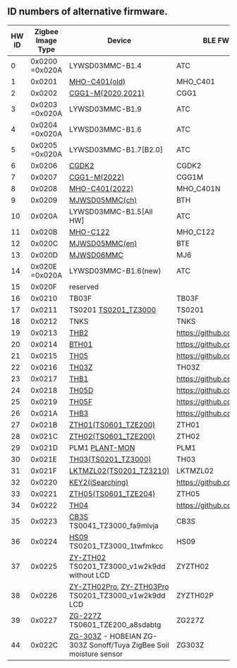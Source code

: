 
## ID numbers of alternative firmware.

| HW ID | Zigbee Image Type | Device | BLE FW Name |
|--|--|--|--|
|  0 | 0x0200 =0x020A | LYWSD03MMC-B1.4 | ATC |
|  1 | 0x0201 | [MHO-C401(old)](https://pvvx.github.io/MHO_C401) | MHO_C401 |
|  2 | 0x0202 | [CGG1-M(2020,2021)](https://pvvx.github.io/CGG1) | CGG1 |
|  3 | 0x0203 =0x020A | LYWSD03MMC-B1.9 | ATC |
|  4 | 0x0204 =0x020A | LYWSD03MMC-B1.6 | ATC |
|  5 | 0x0205 =0x020A | LYWSD03MMC-B1.7[B2.0] | ATC |
|  6 | 0x0206 | [CGDK2](https://pvvx.github.io/CGDK2) | CGDK2 |
|  7 | 0x0207 | [CGG1-M(2022)](https://pvvx.github.io/CGG1_2022) | CGG1M |
|  8 | 0x0208 | [MHO-C401(2022)](https://pvvx.github.io/MHO_C401N) | MHO_C401N |
|  9 | 0x0209 | [MJWSD05MMC(ch)](https://pvvx.github.io/MJWSD05MMC) | BTH |
| 10 | 0x020A | LYWSD03MMC-B1.5[All HW] | ATC |
| 11 | 0x020B | [MHO-C122](https://pvvx.github.io/MHO_C122) | MHO_C122 |
| 12 | 0x020C | [MJWSD05MMC(en)](https://pvvx.github.io/MJWSD05MMC) | BTE |
| 13 | 0x020D | [MJWSD06MMC](https://pvvx.github.io/MJWSD06MMC) | MJ6 |
| 14 | 0x020E =0x020A | LYWSD03MMC-B1.6(new) | ATC |
| 15 | 0x020F | reserved | |
| 16 | 0x0210 | TB03F | TB03F | 
| 17 | 0x0211 | TS0201 [TS0201_TZ3000](https://pvvx.github.io/TS0201_TZ3000) | TS0201 |
| 18 | 0x0212 | TNKS | TNKS |
| 19 | 0x0213 | [THB2](https://pvvx.github.io/THB2) | https://github.com/pvvx/THB2 |
| 20 | 0x0214 | [BTH01](https://pvvx.github.io/BTH01) | https://github.com/pvvx/THB2 |
| 21 | 0x0215 | [TH05](https://pvvx.github.io/TH-05) | https://github.com/pvvx/THB2 |
| 22 | 0x0216 | [TH03Z](https://pvvx.github.io/TH03Z) | TH03Z |
| 23 | 0x0217 | [THB1](https://pvvx.github.io/THB1) | https://github.com/pvvx/THB2 |
| 24 | 0x0218 | [TH05D](https://pvvx.github.io/TH05-v1.3) |https://github.com/pvvx/THB2 |
| 25 | 0x0219 | [TH05F](https://pvvx.github.io/TH05F) | https://github.com/pvvx/THB2 |
| 26 | 0x021A | [THB3](https://pvvx.github.io/THB3) | https://github.com/pvvx/THB2 |
| 27 | 0x021B | [ZTH01(TS0601_TZE200)](https://pvvx.github.io/TS0601_TZE200_zth01) | ZTH01 |
| 28 | 0x021C | [ZTH02(TS0601_TZE200)](https://pvvx.github.io/TS0601_TZE200_zth02) | ZTH02 |
| 29 | 0x021D | PLM1 [PLANT-MON](https://pvvx.github.io/PLANT-MON) | PLM1 |
| 30 | 0x021E | [TH03(TS0201_TZ3000)](https://pvvx.github.io/TS0201_TZ3000_TH03) | TH03 |
| 31 | 0x021F | [LKTMZL02(TS0201_TZ3210)](https://pvvx.github.io/LKTMZL02) | LKTMZL02 |
| 32 | 0x0220 | [KEY2(iSearching)](https://pvvx.github.io/iSearching) | https://github.com/pvvx/THB2 |
| 33 | 0x0221 | [ZTH05(TS0601_TZE204)](https://pvvx.github.io/TS0601_TZE204) | ZTH05 |
| 34 | 0x0222 | [TH04](https://pvvx.github.io/TH04) | https://github.com/pvvx/THB2 |
| 35 | 0x0223 | [CB3S](https://pvvx.github.io/TS0041_TZ3000_fa9mlvja) TS0041_TZ3000_fa9mlvja | CB3S |
| 36 | 0x0224 | [HS09](https://pvvx.github.io/TS0201_TZ3000_1twfmkcc) TS0201_TZ3000_1twfmkcc | HS09 |
| 37 | 0x0225 | [ZY-ZTH02](https://pvvx.github.io/ZY-ZTH02) TS0201_TZ3000_v1w2k9dd without LCD | ZYZTH02 |
| 38 | 0x0226 | [ZY-ZTH02Pro](https://pvvx.github.io/ZY-ZTH02Pro), [ZY-ZTH03Pro](https://pvvx.github.io/TS0201_TZ3000_v1w2k9dd) TS0201_TZ3000_v1w2k9dd LCD | ZYZTH02P |
| 39 | 0x0227 | [ZG-227Z](https://pvvx.github.io/ZG-227Z) TS0601_TZE200_a8sdabtg | ZG227Z |
| 44 | 0x022C | [ZG-303Z](https://pvvx.github.io/ZG-303Z) - HOBEIAN ZG-303Z Sonoff/Tuya ZigBee Soil moisture sensor | ZG303Z |

